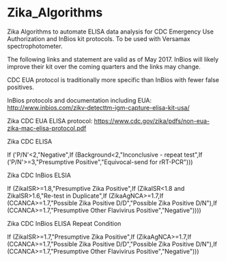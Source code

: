 # Zika_Algorithms

Zika Algorithms to automate ELISA data analysis for CDC Emergency Use Authorization and InBios kit protocols. To be used with Versamax spectrophotometer.

The following links and statement are valid as of May 2017. InBios will likely improve their kit over the coming quarters and the links may change.

CDC EUA protocol is traditionally more specific than InBios with fewer false positives.

InBios protocols and documentation including EUA:
http://www.inbios.com/zikv-detecttm-igm-capture-elisa-kit-usa/

Zika CDC EUA ELISA protocol:
https://www.cdc.gov/zika/pdfs/non-eua-zika-mac-elisa-protocol.pdf

Zika CDC ELISA

If ('P/N'<2,"Negative",If (Background<2,"Inconclusive - repeat test",If ('P/N'>=3,"Presumptive Positive","Equivocal-send for rRT-PCR")))

Zika CDC InBios ELSIA

If (ZikaISR>=1.8,"Presumptive Zika Positive",If (ZikaISR<1.8 and ZikaISR>1.6,"Re-test in Duplicate",If (ZikaAgNCA>=1.7,If (CCANCA>=1.7,"Possible Zika Positive D/D","Possible Zika Positive D/N"),If (CCANCA>=1.7,"Presumptive Other Flavivirus Positive","Negative"))))

Zika CDC InBios ELISA Repeat Condition

If (ZikaISR>=1.7,"Presumptive Zika Positive",If (ZikaAgNCA>=1.7,If (CCANCA>=1.7,"Possible Zika Positive D/D","Possible Zika Positive D/N"),If (CCANCA>=1.7,"Presumptive Other Flavivirus Positive","Negative")))
